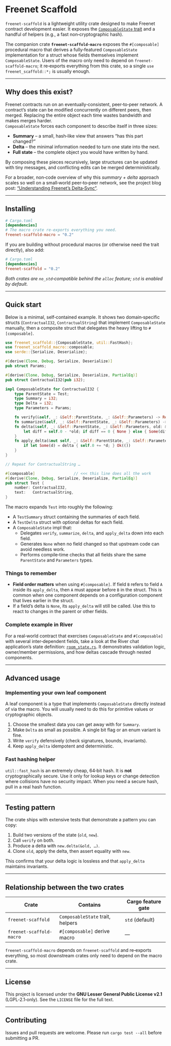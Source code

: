 # Freenet Scaffold

`freenet-scaffold` is a lightweight utility crate designed to make Freenet contract development
easier. It exposes the
[`ComposableState` trait](https://github.com/freenet/freenet-scaffold/blob/main/src/lib.rs) and a
handful of helpers (e.g., a fast non‑cryptographic hash).

The companion crate **`freenet-scaffold-macro`** exposes the `#[composable]` procedural macro that
derives a fully‑featured `ComposableState` implementation for a struct whose fields themselves
implement `ComposableState`. Users of the macro only need to depend on `freenet-scaffold-macro`; it
re‑exports everything from this crate, so a single `use freenet_scaffold::*;` is usually enough.

---

## Why does this exist?

Freenet contracts run on an eventually‑consistent, peer‑to‑peer network. A contract’s state can be
modified concurrently on different peers, then merged. Replacing the entire object each time wastes
bandwidth and makes merges harder.\
`ComposableState` forces each component to describe itself in three sizes:

- **Summary** – a small, hash‑like view that answers “has this part changed?”
- **Delta** – the minimal information needed to turn one state into the next.
- **Full state** – the complete object you would have written by hand.

By composing these pieces recursively, large structures can be updated with tiny messages, and
conflicting edits can be merged deterministically.

For a broader, non‑code overview of why this _summary + delta_ approach scales so well on a
small‑world peer‑to‑peer network, see the project blog post:
[“Understanding Freenet’s Delta‑Sync”](https://freenet.org/news/summary-delta-sync/).

---

## Installing

```toml
# Cargo.toml
[dependencies]
# The macro crate re‑exports everything you need.
freenet-scaffold-macro = "0.2"
```

If you are building without procedural macros (or otherwise need the trait directly), also add:

```toml
# Cargo.toml
[dependencies]
freenet-scaffold = "0.2"
```

_Both crates are `no_std`‑compatible behind the `alloc` feature; `std` is enabled by default._

---

## Quick start

Below is a minimal, self‑contained example. It shows two domain‑specific structs (`ContractualI32`,
`ContractualString`) that implement `ComposableState` manually, then a composite struct that
delegates the heavy lifting to `#[composable]`.

```rust
use freenet_scaffold::{ComposableState, util::FastHash};
use freenet_scaffold_macro::composable;
use serde::{Serialize, Deserialize};

#[derive(Clone, Debug, Serialize, Deserialize)]
pub struct Params;

#[derive(Clone, Debug, Serialize, Deserialize, PartialEq)]
pub struct ContractualI32(pub i32);

impl ComposableState for ContractualI32 {
    type ParentState = Test;
    type Summary = i32;
    type Delta = i32;
    type Parameters = Params;

    fn verify(&self, _: &Self::ParentState, _: &Self::Parameters) -> Result<(), String> { Ok(()) }
    fn summarize(&self, _: &Self::ParentState, _: &Self::Parameters) -> Self::Summary { self.0 }
    fn delta(&self, _: &Self::ParentState, _: &Self::Parameters, old: &Self::Summary) -> Option<Self::Delta> {
        let diff = self.0 - *old; if diff == 0 { None } else { Some(diff) }
    }
    fn apply_delta(&mut self, _: &Self::ParentState, _: &Self::Parameters, delta: &Option<Self::Delta>) -> Result<(), String> {
        if let Some(d) = delta { self.0 += *d; } Ok(())
    }
}

// Repeat for ContractualString …

#[composable]                 // <<< this line does all the work
#[derive(Clone, Debug, Serialize, Deserialize, PartialEq)]
pub struct Test {
    number: ContractualI32,
    text:   ContractualString,
}
```

The macro expands `Test` into roughly the following:

- A `TestSummary` struct containing the summaries of each field.
- A `TestDelta` struct with optional deltas for each field.
- A `ComposableState` impl that:
  - Delegates `verify`, `summarize`, `delta`, and `apply_delta` down into each field.
  - Generates `None` when no field changed so that upstream code can avoid needless work.
  - Performs compile‑time checks that all fields share the same `ParentState` and `Parameters`
    types.

### Things to remember

- **Field order matters** when using `#[composable]`. If field `B` refers to field `A` inside its
  `apply_delta`, then `A` must appear before `B` in the struct. This is common when one component
  depends on a configuration component that lives earlier in the struct.
- If a field’s delta is `None`, its `apply_delta` will still be called. Use this to react to changes
  in the parent or other fields.

### Complete example in River

For a real‑world contract that exercises `ComposableState` and `#[composable]` with several
inter‑dependent fields, take a look at the River chat application’s state definition:
[`room_state.rs`](https://github.com/freenet/river/blob/main/common/src/room_state.rs). It
demonstrates validation logic, owner/member permissions, and how deltas cascade through nested
components.

---

## Advanced usage

### Implementing your own leaf component

A leaf component is a type that implements `ComposableState` directly instead of via the macro. You
will usually need to do this for primitive values or cryptographic objects.

1. Choose the smallest data you can get away with for `Summary`.
2. Make `Delta` as small as possible. A single bit flag or an enum variant is fine.
3. Write `verify` defensively (check signatures, bounds, invariants).
4. Keep `apply_delta` idempotent and deterministic.

### Fast hashing helper

`util::fast_hash` is an extremely cheap, 64‑bit hash. It is **not** cryptographically secure. Use it
only for lookup keys or change detection where collisions have no security impact. When you need a
secure hash, pull in a real hash function.

---

## Testing pattern

The crate ships with extensive tests that demonstrate a pattern you can copy:

1. Build two versions of the state (`old`, `new`).
2. Call `verify` on both.
3. Produce a delta with `new.delta(&old, …)`.
4. Clone `old`, apply the delta, then assert equality with `new`.

This confirms that your delta logic is lossless and that `apply_delta` maintains invariants.

---

## Relationship between the two crates

| Crate                    | Contains                         | Cargo feature gate |
| ------------------------ | -------------------------------- | ------------------ |
| `freenet-scaffold`       | `ComposableState` trait, helpers | `std` (default)    |
| `freenet-scaffold-macro` | `#[composable]` derive macro     | —                  |

`freenet-scaffold-macro` depends on `freenet-scaffold` and re‑exports everything, so most downstream
crates only need to depend on the macro crate.

---

## License

This project is licensed under the **GNU Lesser General Public License v2.1** (LGPL‑2.1‑only). See
the `LICENSE` file for the full text.

---

## Contributing

Issues and pull requests are welcome. Please run `cargo test --all` before submitting a PR.

